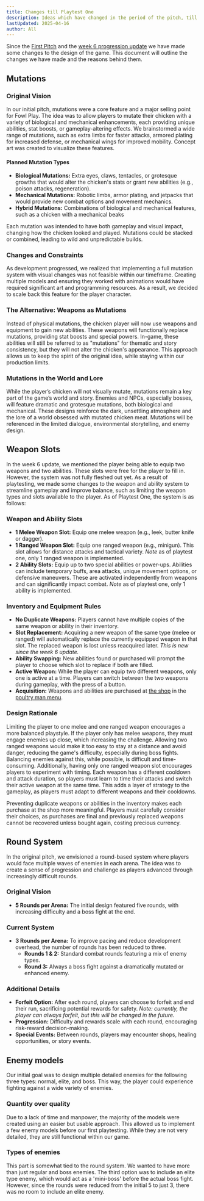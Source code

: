 ```yaml
---
title: Changes till Playtest One
description: Ideas which have changed in the period of the pitch, till playtest one
lastUpdated: 2025-04-16
author: All
---
```


Since the [First Pitch](/fowl-play/production/pitches/pitch-document) and the [week 6 progression update](/fowl-play/production/pitches/week-6-progress-presentation) we have made some changes to the design of the game. This document will outline the changes we have made and the reasons behind them.

## Mutations

### Original Vision

In our initial pitch, mutations were a core feature and a major selling point for Fowl Play. The idea was to allow players to mutate their chicken with a variety of biological and mechanical enhancements, each providing unique abilities, stat boosts, or gameplay-altering effects. We brainstormed a wide range of mutations, such as extra limbs for faster attacks, armored plating for increased defense, or mechanical wings for improved mobility. Concept art was created to visualize these features.

#### Planned Mutation Types

- **Biological Mutations:** Extra eyes, claws, tentacles, or grotesque growths that would alter the chicken's stats or grant new abilities (e.g., poison attacks, regeneration).
- **Mechanical Mutations:** Robotic limbs, armor plating, and jetpacks that would provide new combat options and movement mechanics.
- **Hybrid Mutations:** Combinations of biological and mechanical features, such as a chicken with a mechanical beaks

Each mutation was intended to have both gameplay and visual impact, changing how the chicken looked and played. Mutations could be stacked or combined, leading to wild and unpredictable builds.

### Changes and Constraints

As development progressed, we realized that implementing a full mutation system with visual changes was not feasible within our timeframe. Creating multiple models and ensuring they worked with animations would have required significant art and programming resources. As a result, we decided to scale back this feature for the player character.

### The Alternative: Weapons as Mutations

Instead of physical mutations, the chicken player will now use weapons and equipment to gain new abilities. These weapons will functionally replace mutations, providing stat boosts and special powers. In-game, these abilities will still be referred to as "mutations" for thematic and story consistency, but they will not alter the chicken's appearance. This approach allows us to keep the spirit of the original idea, while staying within our production limits.

### Mutations in the World and Lore

While the player’s chicken will not visually mutate, mutations remain a key part of the game’s world and story. Enemies and NPCs, especially bosses, will feature dramatic and grotesque mutations, both biological and mechanical. These designs reinforce the dark, unsettling atmosphere and the lore of a world obsessed with mutated chicken meat. Mutations will be referenced in the limited dialogue, environmental storytelling, and enemy design.

## Weapon Slots

In the week 6 update, we mentioned the player being able to equip two weapons and two abilities. These slots were free for the player to fill in. However, the system was not fully fleshed out yet. As a result of playtesting, we made some changes to the weapon and ability system to streamline gameplay and improve balance, such as limiting the weapon types and slots available to the player. As of Playtest One, the system is as follows:

### Weapon and Ability Slots

- **1 Melee Weapon Slot:** Equip one melee weapon (e.g., leek, butter knife or dagger).
- **1 Ranged Weapon Slot:** Equip one ranged weapon (e.g., minigun). This slot allows for distance attacks and tactical variety. _Note_ as of playtest one, only 1 ranged weapon is implemented.
- **2 Ability Slots:** Equip up to two special abilities or power-ups. Abilities can include temporary buffs, area attacks, unique movement options, or defensive maneuvers. These are activated independently from weapons and can significantly impact combat. _Note_ as of playtest one, only 1 ability is implemented.

### Inventory and Equipment Rules

- **No Duplicate Weapons:** Players cannot have multiple copies of the same weapon or ability in their inventory.
- **Slot Replacement:** Acquiring a new weapon of the same type (melee or ranged) will automatically replace the currently equipped weapon in that slot. The replaced weapon is lost unless reacquired later. _This is new since the week 6 update._
- **Ability Swapping:** New abilities found or purchased will prompt the player to choose which slot to replace if both are filled.
- **Active Weapon:** While the player can equip two different weapons, only one is active at a time. Players can switch between the two weapons during gameplay, with the press of a button.
- **Acquisition:** Weapons and abilities are purchased at [the shop](/fowl-play/gameplay/game-progression/shop) in the [poultry man menu](/fowl-play/gameplay/user-interface/poultry-man).

### Design Rationale

Limiting the player to one melee and one ranged weapon encourages a more balanced playstyle. If the player only has melee weapons, they must engage enemies up close, which increasing the challenge. Allowing two ranged weapons would make it too easy to stay at a distance and avoid danger, reducing the game's difficulty, especially during boss fights. Balancing enemies against this, while possible, is difficult and time-consuming.
Additionally, having only one ranged weapon slot encourages players to experiment with timing. Each weapon has a different cooldown and attack duration, so players must learn to time their attacks and switch their active weapon at the same time. This adds a layer of strategy to the gameplay, as players must adapt to different weapons and their cooldowns.

Preventing duplicate weapons or abilities in the inventory makes each purchase at the shop more meaningful. Players must carefully consider their choices, as purchases are final and previously replaced weapons cannot be recovered unless bought again, costing precious currency.

## Round System

In the original pitch, we envisioned a round-based system where players would face multiple waves of enemies in each arena. The idea was to create a sense of progression and challenge as players advanced through increasingly difficult rounds.

### Original Vision

- **5 Rounds per Arena:** The initial design featured five rounds, with increasing difficulty and a boss fight at the end.

### Current System

- **3 Rounds per Arena:** To improve pacing and reduce development overhead, the number of rounds has been reduced to three.
  - **Rounds 1 & 2:** Standard combat rounds featuring a mix of enemy types.
  - **Round 3:** Always a boss fight against a dramatically mutated or enhanced enemy.

### Additional Details

- **Forfeit Option:** After each round, players can choose to forfeit and end their run, sacrificing potential rewards for safety. _Note: currently, the player can always forfeit, but this will be changed in the future._
- **Progression:** Difficulty and rewards scale with each round, encouraging risk-reward decision-making.
- **Special Events:** Between rounds, players may encounter shops, healing opportunities, or story events.

## Enemy models

Our initial goal was to design multiple detailed enemies for the following three types: normal, elite, and boss. This way, the player could experience fighting against a wide variety of enemies.

### Quantity over quality

Due to a lack of time and manpower, the majority of the models were created using an easier but usable approach. This allowed us to implement a few enemy models before our first playtesting. While they are not very detailed, they are still functional within our game.

### Types of enemies

This part is somewhat tied to the round system. We wanted to have more than just regular and boss enemies. The third option was to include an elite type enemy, which would act as a 'mini-boss' before the actual boss fight. However, since the rounds were reduced from the initial 5 to just 3, there was no room to include an elite enemy. 
